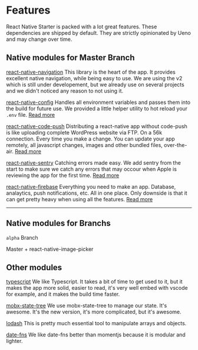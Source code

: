 # Features

React Native Starter is packed with a lot great features. These dependencies are shipped by default. They are strictly opinionated by Ueno and may change over time.

## Native modules for Master Branch

[react-native-navigation](https://github.com/wix/react-native-navigation) This library is the heart of the app. It provides excellent native navigation, while being easy to use. We are using the v2 which is still under developement, but we already use on several projects and we didn't noticed any reason to not using it.

[react-native-config](https://github.com/luggit/react-native-config) Handles all environment variables and passes them into the build for future use. We provided a little helper utility to hot reload your `.env` file. [Read more](/ENV.md)

[react-native-code-push](https://github.com/Microsoft/react-native-code-push) Distributing a react-native app without code-push is like uploading complete WordPress website via FTP. On a 56k connection. Every time you make a change. You can update your app remotely, all javascript changes, images and other bundled files, over-the-air. [Read more](/CODEPUSH.md)

[react-native-sentry](https://github.com/getsentry/react-native-sentry) Catching errors made easy. We add sentry from the start to make sure we catch any errors that may occour when Apple is reviewing the app for the first time. [Read more](/SENTRY.md)

[react-native-firebase](https://github.com/invertase/react-native-firebase) Everything you need to make an app. Database, analaytics, push notifications, etc. All in one place. Only downside is that it can get pretty heavy when using all the features. [Read more](/FIREBASE.md)

---

## Native modules for Branchs

`alpha` Branch

Master + react-native-image-picker

## Other modules

[typescript](https://www.typescriptlang.org/) We like Typescript. It takes a bit of time to get used to it, but it makes the app more solid, easier to read, it's very well embed with vscode for example, and it makes the build time faster.

[mobx-state-tree](https://github.com/mobxjs/mobx-state-tree) We use mobx-state-tree to manage our state. It's awesome. It's the new version, it's more complicated, but it's awesome.

[lodash](https://lodash.com/) This is pretty much essential tool to manipulate arrays and objects.

[date-fns](https://date-fns.org/) We like date-fns better than momentjs because it is modular and lighter.
